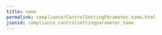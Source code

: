 ```yaml
---
title: name
permalink: compliance/ControlSettingParameter.name.html
jsonid: compliance_controlsettingparameter_name
---
```

